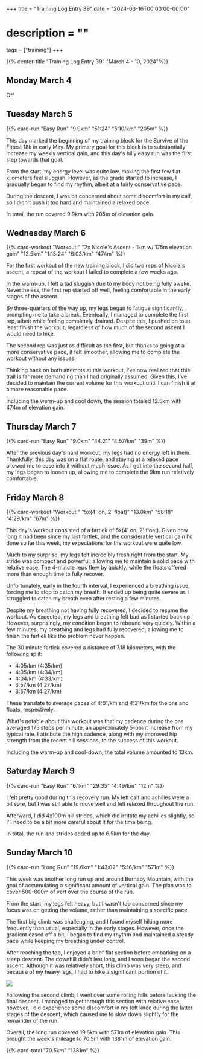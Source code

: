 +++
title = "Training Log Entry 39"
date = "2024-03-16T00:00:00-00:00"
# description = ""
tags = ["training"]
+++

{{% center-title "Training Log Entry 39" "March 4 - 10, 2024"%}}

## Monday March 4

Off

## Tuesday March 5

{{% card-run "Easy Run" "9.9km" "51:24" "5:10/km" "205m" %}}

This day marked the beginning of my training block for the Survive of the Fittest 18k in early May.
My primary goal for this block is to substantially increase my weekly vertical gain, and this day's hilly easy run was the first step towards that goal.

From the start, my energy level was quite low, making the first few flat kilometers feel sluggish. 
However, as the grade started to increase, I gradually began to find my rhythm, albeit at a fairly conservative pace.

During the descent, I was bit concerned about some discomfort in my calf, so I didn't push it too hard and maintained a relaxed pace.

In total, the run covered 9.9km with 205m of elevation gain.

## Wednesday March 6

{{% card-workout "Workout:" "2x Nicole's Ascent - 1km w/ 175m elevation gain" "12.5km" "1:15:24" "6:03/km" "474m" %}}

For the first workout of the new training block, I did two reps of Nicole's ascent, a repeat of the workout I failed to complete a few weeks ago.

In the warm-up, I felt a tad sluggish due to my body not being fully awake.
Nevertheless, the first rep started off well, feeling comfortable in the early stages of the ascent.

By three-quarters of the way up, my legs began to fatigue significantly, prompting me to take a break.
Eventually, I managed to complete the first rep, albeit while feeling completely drained.
Despite this, I pushed on to at least finish the workout, regardless of how much of the second ascent I would need to hike.

The second rep was just as difficult as the first, but thanks to going at a more conservative pace, it felt smoother, allowing me to complete the workout without any issues. 

Thinking back on both attempts at this workout, I've now realized that this trail is far more demanding than I had originally assumed.
Given this, I've decided to maintain the current volume for this workout until I can finish it at a more reasonable pace.

Including the warm-up and cool down, the session totaled 12.5km with 474m of elevation gain. 


## Thursday March 7

{{% card-run "Easy Run" "9.0km" "44:21" "4:57/km" "39m" %}}

After the previous day's hard workout, my legs had no energy left in them.
Thankfully, this day was on a flat route, and staying at a relaxed pace allowed me to ease into it without much issue.
As I got into the second half, my legs began to loosen up, allowing me to complete the 9km run relatively comfortable.


## Friday March 8

{{% card-workout "Workout:" "5x(4' on, 2' float)" "13.0km" "58:18" "4:29/km" "67m" %}}

This day's workout consisted of a fartlek of 5x(4' on, 2' float).
Given how long it had been since my last fartlek, and the considerable vertical gain I'd done so far this week, my expectations for the workout were quite low.

Much to my surprise, my legs felt incredibly fresh right from the start.
My stride was compact and powerful, allowing me to maintain a solid pace with relative ease.
The 4-minute reps flew by quickly, while the floats offered more than enough time to fully recover.

Unfortunately, early in the fourth interval, I experienced a breathing issue, forcing me to stop to catch my breath.
It ended up being quite severe as I struggled to catch my breath even after resting a few minutes.

Despite my breathing not having fully recovered, I decided to resume the workout.
As expected, my legs and breathing felt bad as I started back up.
However, surprisingly, my condition began to rebound very quickly.
Within a few minutes, my breathing and legs had fully recovered, allowing me to finish the fartlek like the problem never happen.

The 30 minute fartlek covered a distance of 7.18 kilometers, with the following split:

- 4:05/km (4:35/km)
- 4:05/km (4:34/km)
- 4:04/km (4:33/km)
- 3:57/km (4:27/km)
- 3:57/km (4:27/km)

These translate to average paces of 4:01/km and 4:31/km for the ons and floats, respectively. 

What's notable about this workout was that my cadence during the ons averaged 175 steps per minute, an approximately 5-point increase from my typical rate. 
I attribute the high cadence, along with my improved hip strength from the recent hill sessions, to the success of this workout.

Including the warm-up and cool-down, the total volume amounted to 13km.


## Saturday March 9

{{% card-run "Easy Run" "6.1km" "29:35" "4:49/km" "12m" %}}

I felt pretty good during this recovery run.
My left calf and achilles were a bit sore, but I was still able to move well and felt relaxed throughout the run. 

Afterward, I did 4x100m hill strides, which did irritate my achilles slightly, so I'll need to be a bit more careful about it for the time being.

In total, the run and strides added up to 6.5km for the day.


## Sunday March 10

{{% card-run "Long Run" "19.6km" "1:43:02" "5:16/km" "571m" %}}

This week was another long run up and around Burnaby Mountain, with the goal of accumulating a significant amount of vertical gain. 
The plan was to cover 500-600m of vert over the course of the run.

From the start, my legs felt heavy, but I wasn't too concerned since my focus was on getting the volume, rather than maintaining a specific pace.

The first big climb was challenging, and I found myself hiking more frequently than usual, especially in the early stages.
However, once the gradient eased off a bit, I began to find my rhythm and maintained a steady pace while keeping my breathing under control.

After reaching the top, I enjoyed a brief flat section before embarking on a steep descent. 
The downhill didn't last long, and I soon began the second ascent.
Although it was relatively short, this climb was very steep, and because of my heavy legs, I had to hike a significant portion of it. 

<div class="portrait"><img src="/images/gallery/2024/16.jpg.webp"></div>

Following the second climb, I went over some rolling hills before tackling the final descent.
I managed to get through this section with relative ease, however, I did experience some discomfort in my left knee during the latter stages of the descent, which caused me to slow down slightly for the remainder of the run. 

Overall, the long run covered 19.6km with 571m of elevation gain. 
This brought the week's mileage to 70.5m with 1381m of elevation gain.

{{% card-total "70.5km" "1381m" %}}
